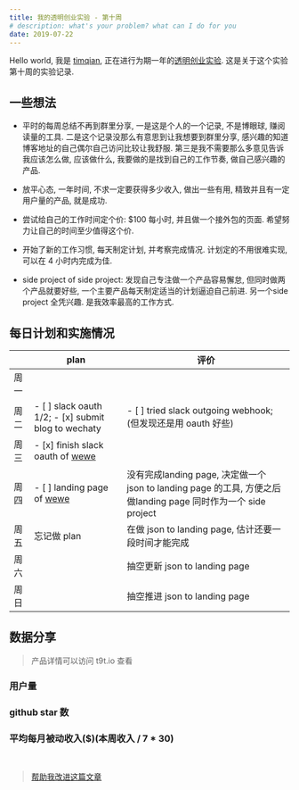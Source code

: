 ```yaml
---
title: 我的透明创业实验 - 第十周 
# description: what's your problem? what can I do for you
date: 2019-07-22
---
```


Hello world, 我是 [timqian](https://github.com/timqian), 正在进行为期一年的[透明创业实验](https://blog.t9t.io/transparent-startup-experiment-2019-05-20/). 这是关于这个实验第十周的实验记录.

## 一些想法

- 平时的每周总结不再到群里分享, 一是这是个人的一个记录, 不是博眼球, 赚阅读量的工具. 二是这个记录没那么有意思到让我想要到群里分享, 感兴趣的知道博客地址的自己偶尔自己访问比较让我舒服. 第三是我不需要那么多意见告诉我应该怎么做, 应该做什么, 我要做的是找到自己的工作节奏, 做自己感兴趣的产品.

- 放平心态, 一年时间, 不求一定要获得多少收入, 做出一些有用, 精致并且有一定用户量的产品, 就是成功.

- 尝试给自己的工作时间定个价: $100 每小时, 并且做一个接外包的页面. 希望努力让自己的时间至少值得这个价.

- 开始了新的工作习惯, 每天制定计划, 并考察完成情况. 计划定的不用很难实现, 可以在 4 小时内完成为佳.

- side project of side project: 发现自己专注做一个产品容易懈怠, 但同时做两个产品就要好些, 一个主要产品每天制定适当的计划逼迫自己前进. 另一个side project 全凭兴趣. 是我效率最高的工作方式.

## 每日计划和实施情况

|     | plan | 评价 |
| --- | --- | --- |
| 周一 |     |     |
| 周二 |  - [ ] slack oauth 1/2; - [x] submit blog to wechaty   |  - [ ] tried slack outgoing webhook;(但发现还是用 oauth 好些)  |
| 周三 |  - [x] finish slack oauth of [wewe](https://wewe.t9t.io)   |     |
| 周四 |  - [ ] landing page of [wewe](https://wewe.t9t.io)  |  没有完成landing page, 决定做一个 json to landing page 的工具, 方便之后做landing page 同时作为一个 side project   |
| 周五 |  忘记做 plan   |  在做 json to landing page, 估计还要一段时间才能完成   |
| 周六 |     |  抽空更新 json to landing page   |
| 周日 |     |  抽空推进 json to landing page   |

## 数据分享

> 产品详情可以访问 t9t.io 查看

### 用户量
<canvas id="userChart"></canvas>

### github star 数
<canvas id="starChart"></canvas>

### 平均每月被动收入($)(本周收入 / 7 * 30)
<canvas id="incomeChart"></canvas>

<br/>

> [帮助我改进这篇文章](https://github.com/t9tio/blog/blob/master/source/_posts/t9t-week10.md)

<script src="https://cdn.jsdelivr.net/npm/chart.js@2.8.0"></script>

<script>
var chartColors = {
	red: 'rgb(255, 99, 132)',
	orange: 'rgb(255, 159, 64)',
	yellow: 'rgb(255, 205, 86)',
	green: 'rgb(75, 192, 192)',
	blue: 'rgb(54, 162, 235)',
	purple: 'rgb(153, 102, 255)',
	grey: 'rgb(201, 203, 207)'
};
var userCtx = document.getElementById('userChart').getContext('2d');
var starCtx = document.getElementById('starChart').getContext('2d');
var incomeCtx = document.getElementById('incomeChart').getContext('2d');

new Chart(userCtx, {
    type: 'line',
    data: {
        labels: ['week 1', 'week 2', 'week 3', 'week 4', 'week 5', 'week 6', 'week 7', 'week 8', 'week 9',  'week 10'],
        datasets: [{
            label: 'wewe',
            backgroundColor: chartColors.blue,
            borderColor: chartColors.blue,
            fill: false,
            data: [undefined, undefined, undefined, undefined, 0, 60, 80, 91, 95, 95]
        },{
            label: 'open source jobs',
            backgroundColor: chartColors.red,
            borderColor: chartColors.red,
            fill: false,
            data: [39, 60, 62, 80, 101, 105, 109, 111, 113, 114]
        },{
            label: 'tomato-pie',
            backgroundColor: chartColors.orange,
            borderColor: chartColors.orange,
            fill: false,
            data: [653, 673, 722, 634, 647, 705, 681, 714, 712, 733]
        },{
            label: 'star-history 插件',
            backgroundColor: chartColors.green,
            borderColor: chartColors.green,
            fill: false,
            data: [21, 21, 28, 33, 33, 34, 39, 38, 40, 47]
        }]
    },
});

new Chart(starCtx, {
    type: 'line',
    data: {
        labels: ['week 1', 'week 2', 'week 3', 'week 4', 'week 5', 'week 6', 'week 7', 'week 8', 'week 9', 'week 10'],
        datasets: [{
            label: 'wewe',
            backgroundColor: chartColors.blue,
            borderColor: chartColors.blue,
            fill: false,
            data: [undefined, undefined, undefined, undefined, 0, 11, 33, 57, 70, 77]
        },{
            label: 'open source jobs',
            backgroundColor: chartColors.red,
            borderColor: chartColors.red,
            fill: false,
            data: [731, 764, 763, 821, 872, 891, 898, 903, 934, 940]
        },{
            label: 'tomato-pie',
            backgroundColor: chartColors.orange,
            borderColor: chartColors.orange,
            fill: false,
            data: [107, 113, 117, 118, 125, 126, 128, 129, 134, 134]
        },{
            label: 'star-history 插件',
            backgroundColor: chartColors.green, 
            borderColor: chartColors.green,
            fill: false,
            data: [921, 998, 1110, 1129, 1154, 1178, 1190, 1216, 1238, 1246]
        }]
    },
});

new Chart(incomeCtx, {
    type: 'line',
    data: {
        labels: ['week 1', 'week 2', 'week 3', 'week 4', 'week 5', 'week 6', 'week 7', 'week 8', 'week 9', 'week 10'],
        datasets: [{
            label: 'wewe',
            backgroundColor: chartColors.blue,
            borderColor: chartColors.blue,
            fill: false,
            data: [undefined, undefined, undefined, undefined, 0, 0, 0, 0, 0, 0]
        },{
            label: 'open opptunities',
            backgroundColor: chartColors.red,
            borderColor: chartColors.red,
            fill: false,
            data: [0, 0, 0, 0, 0, 0, 0, 0, 0, 0]
        },{
            label: 'tomato-pie',
            backgroundColor: chartColors.orange,
            borderColor: chartColors.orange,
            fill: false,
            data: [0, 0, 0, 0, 0, 0, 0, 0, 0, 0]
        },{
            label: 'star-history 插件',
            backgroundColor: chartColors.green, 
            borderColor: chartColors.green,
            fill: false,
            data: [0.69, 0, 25.7, 12.8, 0, 2/7*30, 1/7*30, 1/7*30, 2/7*30, 2/7*30]
        }]
    },
});

</script>
